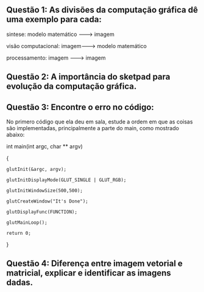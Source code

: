 ## Questão 1: As divisões da computação gráfica dê uma exemplo para cada: 

sintese: modelo matemático ---> imagem

visão computacional: imagem---> modelo matemático

processamento: imagem ---> imagem

## Questão 2: A importância do sketpad para evolução da computação gráfica.

## Questão 3: Encontre o erro no código: 

No primero código que ela deu em sala, estude a ordem em que as coisas são 
implementadas, principalmente a parte do main, como mostrado abaixo:

int main(int argc, char ** argv)

{

 	glutInit(&argc, argv);
  
	glutInitDisplayMode(GLUT_SINGLE | GLUT_RGB);
  
	glutInitWindowSize(500,500);
  
	glutCreateWindow("It's Done");
	
	glutDisplayFunc(FUNCTION);
  
	glutMainLoop();
  
	return 0;
  }

## Questão 4: Diferença entre imagem vetorial e matricial, explicar e identificar as imagens dadas.
